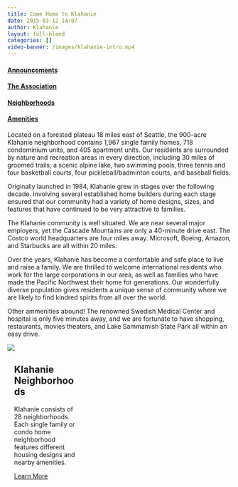 ```yaml
---
title: Come Home to Klahanie
date: 2015-03-12 14:07
author: Klahanie
layout: full-bleed
categories: []
video-banner: /images/klahanie-intro.mp4
---
```

<div class="d-flex flex-row flex-wrap">
  <div class="bignav green"><h4><a href="{{site.url}}/announcements/">Announcements</a></h4></div>
  <div class="bignav orange"><h4><a href="{{site.url}}/association.html">The Association</a></h4></div>
  <div class="bignav green2"><h4><a href="{{site.url}}/neighborhoods/">Neighborhoods</a></h4></div>
  <div class="bignav blue"><h4><a href="{{site.url}}/amenities/">Amenities</a></h4></div>
</div>
<div class="p-4 row">

<p>Located on a forested plateau 18 miles east of Seattle, the 900-acre Klahanie neighborhood contains 1,967 single family homes, 718 condominium units, and 405 apartment units. Our residents are surrounded by nature and recreation areas in every direction, including 30 miles of groomed trails, a scenic alpine lake, two swimming pools, three tennis and four basketball courts, four pickleball/badminton courts, and baseball fields.</p>

<p>Originally launched in 1984, Klahanie grew in stages over the following decade. Involving several established home builders during each stage ensured that our community had a variety of home designs, sizes, and features that have continued to be very attractive to families.</p>

<p>The Klahanie community is well situated. We are near several major employers, yet the Cascade Mountains are only a 40-minute drive east. The Costco world headquarters are four miles away. Microsoft, Boeing, Amazon, and Starbucks are all within 20 miles.</p>

<p>Over the years, Klahanie has become a comfortable and safe place to live and raise a family. We are thrilled to welcome international residents who work  for the large corporations in our area, as well as families who have made the Pacific Northwest their home for generations. Our wonderfully diverse population gives residents a unique sense of community where we are likely to find kindred spirits from all over the world.</p>

<p>Other ammenities abound! The renowned Swedish Medical Center and hospital is only five minutes away, and we are fortunate to have shopping, restaurants, movies theaters, and Lake Sammamish State Park all within an easy drive.</p>

</div>

<img src="{{site.url}}/images/KHOA-Color-Map.jpg" class="img-fluid">

<div class="white about-footer" data-bg="{{site.url}}/images/gradien-kiosk2.jpg">
	<div>
		<div style="margin-top:0px;margin-bottom:0px;width:30.6666%; margin-right: 4%;">
			<div style="padding: 0px 0px 0px 15px; background-position: left top; background-repeat: no-repeat; background-size: cover; height: auto;" data-bg-url="">
				<div>
					<h2 class="white">Klahanie Neighborhoods</h2>
				</div>
				<div>
					<p class="white">Klahanie consists of 28 neighborhoods. Each single family or condo home neighborhood features different housing designs and nearby amenities.</p>
				</div>
				<div data-animationoffset="100%" style="margin-top:0px;margin-bottom:60px;">
					<div style="border-color:rgba(255,255,255,0);">
						<a href="{{site.url}}/neighborhoods/" class="white">Learn More</a>
					</div>
				</div>
			</div>
		</div>
	</div>
</div>